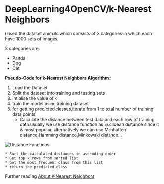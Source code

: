 # DeepLearning4OpenCV/k-Nearest Neighbors

i used the dataset animals which consists of 3 categories in which each have 1000 sets of images.

3 categories are:
* Panda
* Dog
* Cat

**Pseudo-Code for k-Nearest Neighbors Algorithm :**

1. Load the Dataset
2. Split the dataset into training and testing sets
3. intialise the value of k
4. train the model using training dataset
5. for getting predicted classes,iterate from 1 to total number of training data points
    * Calculate the distance between test data and each row of training data.usually we use distance function
    as Euclidean distance since it is most popular, alternatively we can use Manhatten distance,Hamming distance,Minkowski distance...
    
  ![Distance Functions](http://www.saedsayad.com/images/KNN_similarity.png)
  
    * Sort the calculated distances in ascending order
    * Get top k rows from sorted list
    * Get the most frequent class from this list
    * return the predicted class

Further reading [About K-Nearest Neighbors ](http://www.saedsayad.com/k_nearest_neighbors.htm)
